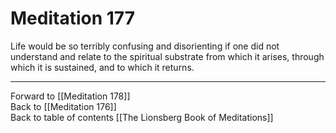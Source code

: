 # Meditation 177

Life would be so terribly confusing and disorienting if one did not understand and relate to the spiritual substrate from which it arises, through which it is sustained, and to which it returns.

___

Forward to [[Meditation 178]]  
Back to [[Meditation 176]]  
Back to table of contents [[The Lionsberg Book of Meditations]]  